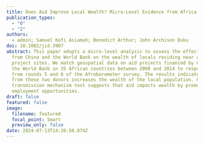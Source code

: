 ```yaml
---
title: Does Aid Improve Local Wealth? Micro-Level Evidence from Africa
publication_types:
  - "0"
  - "2"
authors:
  - admin; Samuel Kofi Asiamah; Benedict Arthur; John Archison Duku
doi: 10.1002/jid.3907
abstract: This paper adopts a micro-level analysis to assess the effect of aid
  from China and the World Bank on the wealth of locals residing near aid
  project sites. We match geospatial data on aid projects financed by China and
  the World Bank in 35 African countries between 2008 and 2014 to respondents
  from rounds 5 and 6 of the Afrobarometer survey. The results indicate that aid
  from these two donors increases the wealth of the local population. Our
  transmission mechanism test suggests that aid impacts wealth by promoting
  employment opportunities.
draft: false
featured: false
image:
  filename: featured
  focal_point: Smart
  preview_only: false
date: 2024-07-13T14:26:50.874Z
---
```


